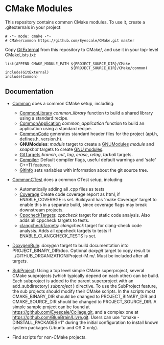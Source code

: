 # CMake Modules

This repository contains common CMake modules. To use it, create a
.gitexternals in your project:

    # -*- mode: cmake -*-
    # CMake/common https://github.com/Eyescale/CMake.git master

Copy [GitExternal](GitExternal.cmake) from this repository to CMake/,
and use it in your top-level CMakeLists.txt:

    list(APPEND CMAKE_MODULE_PATH ${PROJECT_SOURCE_DIR}/CMake
                                  ${PROJECT_SOURCE_DIR}/CMake/common)
    include(GitExternal)
    include(Common)

## Documentation

* [Common](Common.cmake) does a common CMake setup, including:
    * [CommonLibrary](CommonLibrary.cmake) *common_library* function to
      build a shared library using a standard recipe.
    * [CommonApplication](CommonApplication.cmake) *common_application*
      function to build an application using a standard recipe.
    * [CommonCode](CommonCode.cmake) generates standard header files for
      the project (api.h, defines.h, version.h).
    * **GNUModules**: *module* target to create a
      [GNUModules](GNUModules.cmake) *module* and *snapshot* targets to
      create [GNU modules](http://modules.sourceforge.net/).
    * [GitTargets](GitTargets.cmake) *branch*, *cut*, *tag*, *erase*,
      *retag*, *tarball* targets.
    * [Compiler](Compiler.cmake): Default compiler flags, useful default
      warnings and 'safe' C++11 features.
    * [GitInfo](GitInfo.cmake) sets variables with information about the
      git source tree.
* [CommonCTest](CommonCTest.cmake) does a common CTest setup, including
    * Automatically adding all .cpp files as tests
    * [Coverage](Coverage.cmake) Create code coverage report as html, if
      ENABLE_COVERAGE is set. Buildyard has 'make Coverage' target to
      enable this in a separate build, since coverage flags may break
      downstream projects.
    * [CppcheckTargets](CppcheckTargets.cmake): *cppcheck* target for
      static code analysis. Also adds all cppcheck targets to tests.
    * [clangcheckTargets](clangcheckTargets.cmake): *clangcheck* target for
      clang-check code analysis. Adds all cppcheck targets to tests if
      ENABLE_CLANGCHECK_TESTS is set.
* [DoxygenRule](DoxygenRule.cmake): *doxygen* target to build
  documentation into PROJECT_BINARY_DIR/doc. Optional *doxygit* target to
  copy result to ../GITHUB_ORGANIZATION/Project-M.m/. Must be included
  after all targets.
* [SubProject](SubProject.cmake): Using a top level simple CMake
  superproject, several CMake subprojects (which typically depend on
  each other) can be build. Each subproject is added to the parent
  superproject with an add_subdirectory( *subproject* ) directive. To
  use the SubProject feature, the sub projects should modify their CMake
  scripts. In the scripts most CMAKE_BINARY_DIR should be changed to
  PROJECT_BINARY_DIR and CMAKE_SOURCE_DIR should be changed to
  PROJECT_SOURCE_DIR. A simple sample project can be found at
  https://github.com/Eyescale/Collage.git, and a complex one at
  https://github.com/BlueBrain/Livre.git. Users can use
  "cmake -DINSTALL_PACKAGES=1" during the initial configuration to
  install known system packages (Ubuntu and OS X only).

* Find scripts for non-CMake projects.
